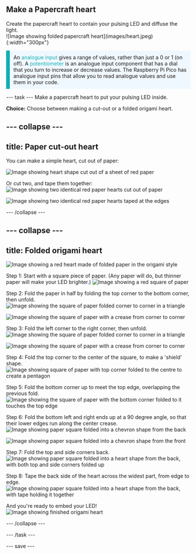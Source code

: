 ## Make a Papercraft heart

<div style="display: flex; flex-wrap: wrap">
<div style="flex-basis: 200px; flex-grow: 1; margin-right: 15px;">
Create the papercraft heart to contain your pulsing LED and diffuse the light. 
</div>
<div>
![Image showing folded papercraft heart](images/heart.jpeg){:width="300px"}
</div>
</div>

<p style="border-left: solid; border-width:10px; border-color: #0faeb0; background-color: aliceblue; padding: 10px;">
An <span style="color: #0faeb0">analogue input</span> gives a range of values, rather than just a 0 or 1 (on off). A <span style="color: #0faeb0">potentiometer</span> is an analogue input component that has a dial that you turn to increase or decrease values. The Raspberry Pi Pico has analogue input pins that allow you to read analogue values and use them in your code.</p>

--- task ---
Make a papercraft heart to put your pulsing LED inside. 

**Choice:** Choose between making a cut-out or a folded origami heart.

--- collapse ---
---
title: Paper cut-out heart
---

You can make a simple heart, cut out of paper:

![Image showing heart shape cut out of a sheet of red paper](images/heart-cutout.jpeg)

Or cut two, and tape them together:
![Image showing two identical red paper hearts cut out of paper](images/heart-cutout2.jpeg)

![Image showing two identical red paper hearts taped at the edges](images/heart-cutout3.jpeg)


--- /collapse ---


--- collapse ---
---
title: Folded origami heart
---

![Image showing a red heart made of folded paper in the origami style](images/heart.jpeg)

Step 1: Start with a square piece of paper. (Any paper will do, but thinner paper will make your LED brighter.) 
![Image showing a red square of paper](images/heart1.jpeg)


Step 2: Fold the paper in half by folding the top corner to the bottom corner, then unfold.
![Image showing the square of paper folded corner to corner in a triangle](images/heart2.jpeg)

![Image showing the square of paper with a crease from corner to corner](images/heart3.jpeg)


Step 3: Fold the left corner to the right corner, then unfold.
![Image showing the square of paper folded corner to corner in a triangle](images/heart4.jpeg)

![Image showing the square of paper with a crease from corner to corner](images/heart5.jpeg)


Step 4: Fold the top corner to the center of the square, to make a 'shield' shape.
![Image showing square of paper with top corner folded to the centre to create a pentagon](images/heart6.jpeg)


Step 5: Fold the bottom corner up to meet the top edge, overlapping the previous fold.
![Image showing the square of paper with the bottom corner folded to it touches the top edge](images/heart7.jpeg)

Step 6: Fold the bottom left and right ends up at a 90 degree angle, so that their lower edges run along the center crease.
![Image showing paper square folded into a chevron shape from the back](images/heart8.jpeg)

![Image showing paper square folded into a chevron shape from the front](images/heart9.jpeg)


Step 7: Fold the top and side corners back.
![Image showing paper square folded into a heart shape from the back, with both top and side corners folded up](images/heart10.jpeg)

Step 8: Tape the back side of the heart across the widest part, from edge to edge.
![Image showing paper square folded into a heart shape from the back, with tape holding it together](images/heart11.jpeg)

And you're ready to embed your LED!
![Image showing finished origami heart](images/heart.jpeg)


--- /collapse ---

--- /task ---

--- save ---


